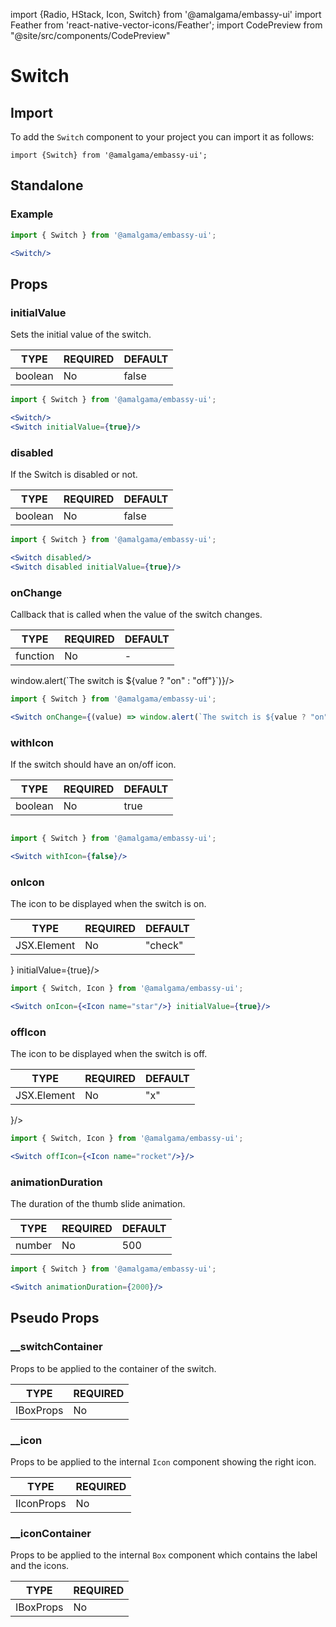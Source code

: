 import {Radio, HStack, Icon, Switch} from '@amalgama/embassy-ui'
import Feather from 'react-native-vector-icons/Feather';
import CodePreview from "@site/src/components/CodePreview"

# Switch

## Import 

To add the `Switch` component to your project you can import it as follows:

```tsx
import {Switch} from '@amalgama/embassy-ui'; 
```

## Standalone

### Example
<CodePreview>
    <Switch/>
</CodePreview>

```jsx
import { Switch } from '@amalgama/embassy-ui';

<Switch/>
```

## Props

### initialValue

Sets the initial value of the switch.

| TYPE    | REQUIRED | DEFAULT |
| ------- | -------- | ------- |
| boolean | No       | false   |

<CodePreview>
    <Switch/>
    <Switch initialValue={true}/>
</CodePreview>

```jsx
import { Switch } from '@amalgama/embassy-ui';

<Switch/>
<Switch initialValue={true}/>
```

### disabled

If the Switch is disabled or not.

| TYPE    | REQUIRED | DEFAULT |
| ------- | -------- | ------- |
| boolean | No       | false   |

<CodePreview>
        <Switch disabled/>
        <Switch disabled initialValue={true}/>
</CodePreview>

```jsx
import { Switch } from '@amalgama/embassy-ui';

<Switch disabled/>
<Switch disabled initialValue={true}/>
```

### onChange

Callback that is called when the value of the switch changes.

| TYPE     | REQUIRED | DEFAULT |
| -------- | -------- | ------- |
| function | No       | -       |

<CodePreview>
    <Switch onChange={(value) => window.alert(`The switch is ${value ? "on" : "off"}`)}/>
</CodePreview>

```jsx
import { Switch } from '@amalgama/embassy-ui';

<Switch onChange={(value) => window.alert(`The switch is ${value ? "on" : "off"}`}/>
```

### withIcon

If the switch should have an on/off icon.

| TYPE    | REQUIRED | DEFAULT |
| ------- | -------- | ------- |
| boolean | No       | true    |

<CodePreview>
    <Switch withIcon={false}/>
</CodePreview>

```jsx

import { Switch } from '@amalgama/embassy-ui';

<Switch withIcon={false}/>
```

### onIcon

The icon to be displayed when the switch is on.

| TYPE        | REQUIRED | DEFAULT |
| ----------- | -------- | ------- |
| JSX.Element | No       | "check" |

<CodePreview>
    <Switch onIcon={<Icon name="star"/>} initialValue={true}/>
</CodePreview>

```jsx
import { Switch, Icon } from '@amalgama/embassy-ui';

<Switch onIcon={<Icon name="star"/>} initialValue={true}/>
```

### offIcon

The icon to be displayed when the switch is off.

| TYPE        | REQUIRED | DEFAULT |
| ----------- | -------- | ------- |
| JSX.Element | No       | "x"     |

<CodePreview>
    <Switch offIcon={<Icon name="rocket"/>}/>
</CodePreview>

```jsx
import { Switch, Icon } from '@amalgama/embassy-ui';

<Switch offIcon={<Icon name="rocket"/>}/>
```

### animationDuration

The duration of the thumb slide animation.

| TYPE   | REQUIRED | DEFAULT |
| ------ | -------- | ------- |
| number | No       | 500     |

<CodePreview>
    <Switch animationDuration={2000}/>
</CodePreview>

```jsx
import { Switch } from '@amalgama/embassy-ui';

<Switch animationDuration={2000}/>
```

## Pseudo Props

### __switchContainer

Props to be applied to the container of the switch.

| TYPE      | REQUIRED | 
| --------- | -------- | 
| IBoxProps | No       |


### __icon

Props to be applied to the internal `Icon` component showing the right icon.

| TYPE   | REQUIRED |
| ------ | -------- |
| IIconProps | No   |

### __iconContainer

Props to be applied to the internal `Box` component which contains the label and the icons.

| TYPE   | REQUIRED |
| ------ | -------- |
| IBoxProps | No  |










